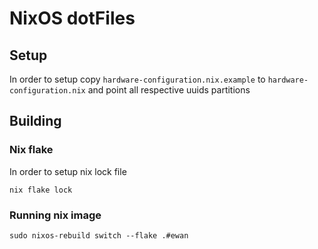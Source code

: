 # NixOS dotFiles

## Setup

In order to setup copy `hardware-configuration.nix.example` to `hardware-configuration.nix` and point all respective uuids partitions


## Building

### Nix flake

In order to setup nix lock file

```
nix flake lock
```

### Running nix image

```
sudo nixos-rebuild switch --flake .#ewan
```
